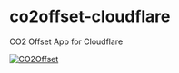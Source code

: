 # co2offset-cloudflare
CO2 Offset App for Cloudflare

[![CO2Offset](https://api.corrently.io/v2.0/ghgmanage/statusimg?host=co2offset-cloudflare&svg=1)](https://co2offset.io/badge.html?host=co2offset-cloudflare)
